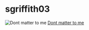 # sgriffith03
![Dont matter to me](https://vignette.wikia.nocookie.net/chowder/images/7/77/Chows2.png/revision/latest/scale-to-width-down/2000?cb=20180120223853)
[Dont matter to me](https://vignette.wikia.nocookie.net/chowder/images/7/77/Chows2.png/revision/latest/scale-to-width-down/2000?cb=20180120223853) 
